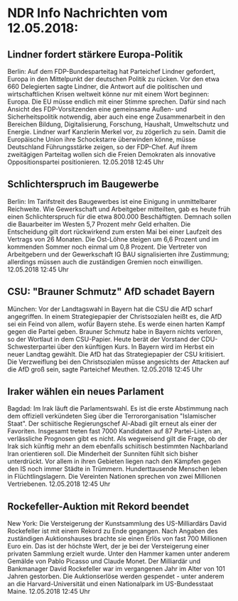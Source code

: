 # NDR Info Nachrichten vom 12.05.2018:


## Lindner fordert stärkere Europa-Politik
Berlin: Auf dem FDP-Bundesparteitag hat Parteichef Lindner gefordert, Europa in den Mittelpunkt der deutschen Politik zu rücken. Vor den etwa 660 Delegierten sagte Lindner, die Antwort auf die politischen und wirtschaftlichen Krisen weltweit könne nur mit einem Wort beginnen: Europa. Die EU müsse endlich mit einer Stimme sprechen. Dafür sind nach Ansicht des FDP-Vorsitzenden eine gemeinsame Außen- und Sicherheitspolitik notwendig, aber auch eine enge Zusammenarbeit in den Bereichen Bildung, Digitalisierung, Forschung, Haushalt, Umweltschutz und Energie. Lindner warf Kanzlerin Merkel vor, zu zögerlich zu sein. Damit die Europäische Union ihre Schockstarre überwinden könne, müsse Deutschland Führungsstärke zeigen, so der FDP-Chef. Auf ihrem zweitägigen Parteitag wollen sich die Freien Demokraten als innovative Oppositionspartei positionieren. 12.05.2018 12:45 Uhr 

## Schlichterspruch im Baugewerbe
Berlin: Im Tarifstreit des Baugewerbes ist eine Einigung in unmittelbarer Reichweite. Wie Gewerkschaft und Arbeitgeber mitteilten, gab es heute früh einen Schlichterspruch für die etwa 800.000 Beschäftigten. Demnach sollen die Bauarbeiter im Westen 5,7 Prozent mehr Geld erhalten. Die Entscheidung gilt dort rückwirkend zum ersten Mai bei einer Laufzeit des Vertrags von 26 Monaten. Die Ost-Löhne steigen um 6,6 Prozent und im kommenden Sommer noch einmal um 0,8 Prozent. Die Vertreter von Arbeitgebern und der Gewerkschaft IG BAU signalisierten ihre Zustimmung; allerdings müssen auch die zuständigen Gremien noch einwilligen. 12.05.2018 12:45 Uhr 

## CSU: "Brauner Schmutz" AfD schadet Bayern
München: Vor der Landtagswahl in Bayern hat die CSU die AfD scharf angegriffen. In einem Strategiepapier der Christsozialen heißt es, die AfD sei ein Feind von allem, wofür Bayern stehe. Es werde einen harten Kampf gegen die Partei geben. Brauner Schmutz habe in Bayern nichts verloren, so der Wortlaut in dem CSU-Papier. Heute berät der Vorstand der CDU-Schwesterpartei über den künftigen Kurs. In Bayern wird im Herbst ein neuer Landtag gewählt. Die AfD hat das Strategiepapier der CSU kritisiert. Die Verzweiflung bei den Christsozialen müsse angesichts der Attacken auf die AfD groß sein, sagte Parteichef Meuthen. 12.05.2018 12:45 Uhr 

## Iraker wählen ein neues Parlament
Bagdad: Im Irak läuft die Parlamentswahl. Es ist die erste Abstimmung nach dem offiziell verkündeten Sieg über die Terrororganisation "Islamischer Staat". Der schiitische Regierungschef Al-Abadi gilt erneut als einer der Favoriten. Insgesamt treten fast 7000 Kandidaten auf 87 Partei-Listen an, verlässliche Prognosen gibt es nicht. Als wegweisend gilt die Frage, ob der Irak sich künftig mehr an dem ebenfalls schiitisch bestimmten Nachbarland Iran orientieren soll. Die Minderheit der Sunniten fühlt sich bisher unterdrückt. Vor allem in ihren Gebieten liegen nach den Kämpfen gegen den IS noch immer Städte in Trümmern. Hunderttausende Menschen leben in Flüchtlingslagern. Die Vereinten Nationen sprechen von zwei Millionen Vertriebenen. 12.05.2018 12:45 Uhr 

## Rockefeller-Auktion mit Rekord beendet
New York:	Die Versteigerung der Kunstsammlung des US-Milliardärs David Rockefeller ist mit einem Rekord zu Ende gegangen. Nach Angaben des zuständigen Auktionshauses brachte sie einen Erlös von fast 700 Millionen Euro ein. Das ist der höchste Wert, der je bei der Versteigerung einer privaten Sammlung erzielt wurde. Unter den Hammer kamen unter anderem Gemälde von Pablo Picasso und Claude Monet. Der Milliardär und Bankmanager David Rockefeller war im vergangenen Jahr im Alter von 101 Jahren gestorben. Die Auktionserlöse werden gespendet - unter anderem an die Harvard-Universität und einen Nationalpark im US-Bundesstaat Maine. 12.05.2018 12:45 Uhr 
